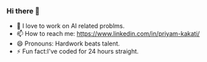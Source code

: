 ### Hi there 👋

- 🌱 I love to work on AI related problms.
- 📫 How to reach me: https://www.linkedin.com/in/priyam-kakati/
- 😄 Pronouns: Hardwork beats talent.
- ⚡ Fun fact:I've coded for 24 hours straight.

